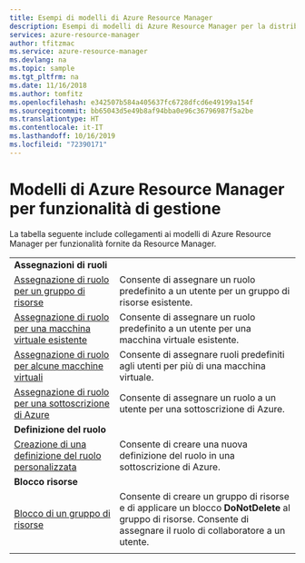 ```yaml
---
title: Esempi di modelli di Azure Resource Manager
description: Esempi di modelli di Azure Resource Manager per la distribuzione di funzionalità di gestione, come ruoli e blocchi.
services: azure-resource-manager
author: tfitzmac
ms.service: azure-resource-manager
ms.devlang: na
ms.topic: sample
ms.tgt_pltfrm: na
ms.date: 11/16/2018
ms.author: tomfitz
ms.openlocfilehash: e342507b584a405637fc6728dfcd6e49199a154f
ms.sourcegitcommit: bb65043d5e49b8af94bba0e96c36796987f5a2be
ms.translationtype: HT
ms.contentlocale: it-IT
ms.lasthandoff: 10/16/2019
ms.locfileid: "72390171"
---
```

# <a name="azure-resource-manager-templates-for-management-features"></a>Modelli di Azure Resource Manager per funzionalità di gestione

La tabella seguente include collegamenti ai modelli di Azure Resource Manager per funzionalità fornite da Resource Manager.

| | |
|-|-|
|**Assegnazioni di ruoli**||
| [Assegnazione di ruolo per un gruppo di risorse](https://github.com/Azure/azure-quickstart-templates/tree/master/101-rbac-builtinrole-resourcegroup)| Consente di assegnare un ruolo predefinito a un utente per un gruppo di risorse esistente. |
| [Assegnazione di ruolo per una macchina virtuale esistente](https://github.com/Azure/azure-quickstart-templates/tree/master/101-rbac-builtinrole-virtualmachine)| Consente di assegnare un ruolo predefinito a un utente per una macchina virtuale esistente. |
| [Assegnazione di ruolo per alcune macchine virtuali](https://github.com/Azure/azure-quickstart-templates/tree/master/201-rbac-builtinrole-multipleVMs)| Consente di assegnare ruoli predefiniti agli utenti per più di una macchina virtuale. |
| [Assegnazione di ruolo per una sottoscrizione di Azure](https://github.com/Azure/azure-quickstart-templates/tree/master/subscription-level-deployments/subscription-role-assigment)| Consente di assegnare un ruolo a un utente per una sottoscrizione di Azure. |
|**Definizione del ruolo**||
| [Creazione di una definizione del ruolo personalizzata](https://github.com/Azure/azure-quickstart-templates/tree/master/subscription-level-deployments/create-role-def)| Consente di creare una nuova definizione del ruolo in una sottoscrizione di Azure. |
|**Blocco risorse**||
| [Blocco di un gruppo di risorse](https://github.com/Azure/azure-quickstart-templates/tree/master/subscription-level-deployments/create-rg-lock-role-assignment)| Consente di creare un gruppo di risorse e di applicare un blocco **DoNotDelete** al gruppo di risorse. Consente di assegnare il ruolo di collaboratore a un utente. |
| | |
